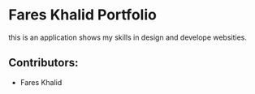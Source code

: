 # Fares Khalid Portfolio
this is an application shows my skills in design and develope websities.
## Contributors:
  - Fares Khalid
